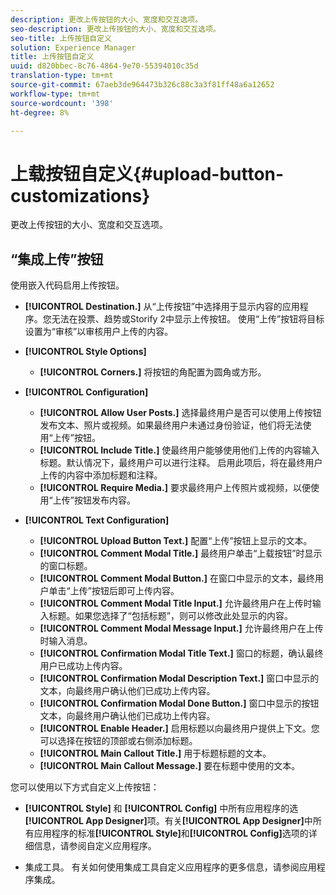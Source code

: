 ```yaml
---
description: 更改上传按钮的大小、宽度和交互选项。
seo-description: 更改上传按钮的大小、宽度和交互选项。
seo-title: 上传按钮自定义
solution: Experience Manager
title: 上传按钮自定义
uuid: d820bbec-8c76-4864-9e70-55394010c35d
translation-type: tm+mt
source-git-commit: 67aeb3de964473b326c88c3a3f81ff48a6a12652
workflow-type: tm+mt
source-wordcount: '398'
ht-degree: 8%

---
```



# 上载按钮自定义{#upload-button-customizations}

更改上传按钮的大小、宽度和交互选项。

## “集成上传”按钮

使用嵌入代码启用上传按钮。

* **[!UICONTROL Destination.]** 从“上传按钮”中选择用于显示内容的应用程序。您无法在投票、趋势或Storify 2中显示上传按钮。 使用“上传”按钮将目标设置为“审核”以审核用户上传的内容。
* **[!UICONTROL Style Options]**

   * **[!UICONTROL Corners.]** 将按钮的角配置为圆角或方形。

* **[!UICONTROL Configuration]**

   * **[!UICONTROL Allow User Posts.]** 选择最终用户是否可以使用上传按钮发布文本、照片或视频。如果最终用户未通过身份验证，他们将无法使用“上传”按钮。
   * **[!UICONTROL Include Title.]** 使最终用户能够使用他们上传的内容输入标题。默认情况下，最终用户可以进行注释。 启用此项后，将在最终用户上传的内容中添加标题和注释。
   * **[!UICONTROL Require Media.]** 要求最终用户上传照片或视频，以便使用“上传”按钮发布内容。

* **[!UICONTROL Text Configuration]**

   * **[!UICONTROL Upload Button Text.]** 配置“上传”按钮上显示的文本。
   * **[!UICONTROL Comment Modal Title.]** 最终用户单击“上载按钮”时显示的窗口标题。
   * **[!UICONTROL Comment Modal Button.]** 在窗口中显示的文本，最终用户单击“上传”按钮后即可上传内容。
   * **[!UICONTROL Comment Modal Title Input.]** 允许最终用户在上传时输入标题。如果您选择了“包括标题”，则可以修改此处显示的内容。
   * **[!UICONTROL Comment Modal Message Input.]** 允许最终用户在上传时输入消息。
   * **[!UICONTROL Confirmation Modal Title Text.]** 窗口的标题，确认最终用户已成功上传内容。
   * **[!UICONTROL Confirmation Modal Description Text.]** 窗口中显示的文本，向最终用户确认他们已成功上传内容。
   * **[!UICONTROL Confirmation Modal Done Button.]** 窗口中显示的按钮文本，向最终用户确认他们已成功上传内容。
   * **[!UICONTROL Enable Header.]** 启用标题以向最终用户提供上下文。您可以选择在按钮的顶部或右侧添加标题。
   * **[!UICONTROL Main Callout Title.]** 用于标题标题的文本。
   * **[!UICONTROL Main Callout Message.]** 要在标题中使用的文本。

您可以使用以下方式自定义上传按钮：

* **[!UICONTROL Style]** 和 **[!UICONTROL Config]** 中所有应用程序的选 **[!UICONTROL App Designer]**&#x200B;项。有关&#x200B;**[!UICONTROL App Designer]**&#x200B;中所有应用程序的标准&#x200B;**[!UICONTROL Style]**&#x200B;和&#x200B;**[!UICONTROL Config]**&#x200B;选项的详细信息，请参阅自定义应用程序。

* 集成工具。 有关如何使用集成工具自定义应用程序的更多信息，请参阅应用程序集成。

